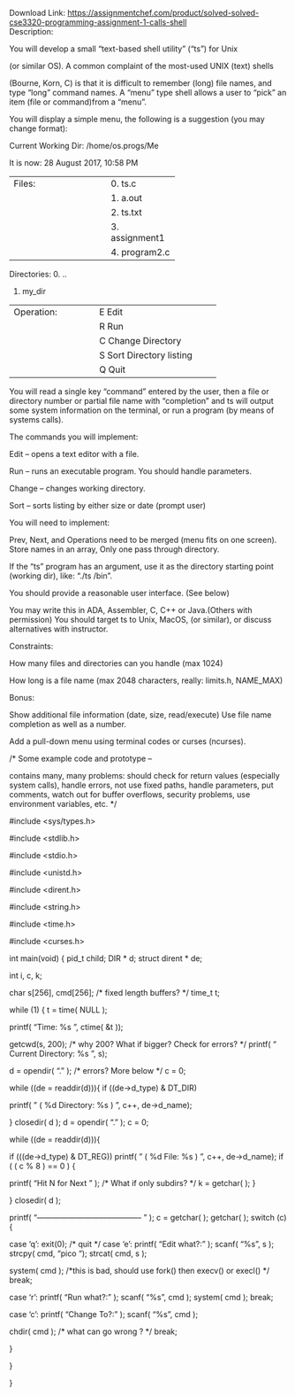 Download Link: https://assignmentchef.com/product/solved-solved-cse3320-programming-assignment-1-calls-shell
<br>
Description:

You will develop a small “text-based shell utility” (“ts”) for Unix

(or similar OS). A common complaint of the most-used UNIX (text) shells

(Bourne, Korn, C) is that it is difficult to remember (long) file names,    and type “long” command names. A “menu” type shell allows a user to “pick”    an item (file or command)from a “menu”.




You will display a simple menu, the following is a suggestion (you may change format):




Current Working Dir: /home/os.progs/Me

It is now: 28 August 2017, 10:58 PM




<table width="252">

 <tbody>

  <tr>

   <td width="94">  Files:</td>

   <td width="50"></td>

   <td width="108">0. ts.c</td>

  </tr>

  <tr>

   <td width="94"></td>

   <td width="50"></td>

   <td width="108">1. a.out</td>

  </tr>

  <tr>

   <td width="94"></td>

   <td width="50"></td>

   <td width="108">2. ts.txt</td>

  </tr>

  <tr>

   <td width="94"></td>

   <td width="50"></td>

   <td width="108">3. assignment1</td>

  </tr>

  <tr>

   <td width="94"></td>

   <td width="50"></td>

   <td width="108">4. program2.c</td>

  </tr>

 </tbody>

</table>




Directories:     0. ..

<ol>

 <li>             my_dir</li>

</ol>




<table width="343">

 <tbody>

  <tr>

   <td width="139">  Operation:</td>

   <td width="204">E  Edit</td>

  </tr>

  <tr>

   <td width="139"></td>

   <td width="204">R  Run</td>

  </tr>

  <tr>

   <td width="139"></td>

   <td width="204">C  Change Directory</td>

  </tr>

  <tr>

   <td width="139"></td>

   <td width="204">S  Sort Directory listing</td>

  </tr>

  <tr>

   <td width="139"></td>

   <td width="204">Q  Quit</td>

  </tr>

 </tbody>

</table>




You will read a single key “command” entered by the user, then a file or   directory number or partial file name with “completion” and ts will output    some system information on the terminal, or run a program (by means of systems calls).

The commands you will implement:

Edit – opens a text editor with a file.

Run – runs an executable program. You should handle parameters.

Change – changes working directory.

Sort – sorts listing by either size or date (prompt user)

You will need to implement:

Prev, Next, and Operations need to be merged (menu fits on one screen).      Store names in an array, Only one pass through directory.




If the “ts” program has an argument, use it as the directory starting   point (working dir), like: “./ts /bin”.

You should provide a reasonable user interface. (See below)

You may write this in ADA, Assembler, C, C++ or Java.(Others with permission)   You should target ts to Unix, MacOS, (or similar), or discuss alternatives    with instructor.




Constraints:

How many files and directories can you handle (max 1024)

How long is a file name (max 2048 characters, really: limits.h, NAME_MAX)

Bonus:

Show additional file information (date, size, read/execute)       Use file name completion as well as a number.

Add a pull-down menu using terminal codes or curses (ncurses).




/*  Some example code and prototype –

contains many, many problems: should check for return values      (especially system calls), handle errors, not use fixed paths,     handle parameters, put comments, watch out for buffer overflows,     security problems, use environment variables, etc.                  */

#include &lt;sys/types.h&gt;

#include &lt;stdlib.h&gt;

#include &lt;stdio.h&gt;

#include &lt;unistd.h&gt;

#include &lt;dirent.h&gt;

#include &lt;string.h&gt;

#include &lt;time.h&gt;

#include &lt;curses.h&gt;

int main(void) {     pid_t child;     DIR * d;     struct dirent * de;

int i, c, k;

char s[256], cmd[256];                            /* fixed length buffers? */     time_t t;

while (1) {       t = time( NULL );

printf( “Time: %s
”, ctime( &amp;t ));




getcwd(s, 200);      /* why 200? What if bigger? Check for errors? */       printf( “
Current Directory: %s 
”, s);




d = opendir( “.” );            /* errors? More below */         c = 0;

while ((de = readdir(d))){           if ((de-&gt;d_type) &amp; DT_DIR)

printf( ” ( %d Directory:  %s ) 
”, c++, de-&gt;d_name);

}       closedir( d );       d = opendir( “.” );       c = 0;

while ((de = readdir(d))){

if (((de-&gt;d_type) &amp; DT_REG))                                            printf( ” ( %d File:  %s ) 
”, c++, de-&gt;d_name);           if ( ( c % 8 ) == 0 ) {

printf( “Hit N for Next
” );    /* What if only subdirs? */              k = getchar( );   }

}       closedir( d );

printf( “—————————————–
” );       c = getchar( ); getchar( );       switch (c) {

case ‘q’: exit(0); /* quit */         case ‘e’: printf( “Edit what?:” );                   scanf( “%s”, s );                   strcpy( cmd, “pico “);                   strcat( cmd, s );

system( cmd );    /*this is bad, should use fork() then execv() or execl() */                   break;

case ‘r’: printf( “Run what?:” );                   scanf( “%s”, cmd );                   system( cmd );                   break;

case ‘c’: printf( “Change To?:” );                   scanf( “%s”, cmd );

chdir( cmd );   /* what can go wrong ?  */                   break;

}

}

}